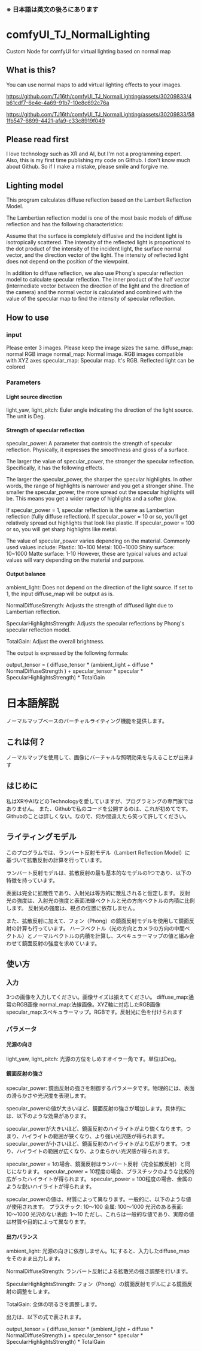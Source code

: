 ### ※ 日本語は英文の後ろにあります

# comfyUI_TJ_NormalLighting
Custom Node for comfyUI for virtual lighting based on normal map

## What is this?

You can use normal maps to add virtual lighting effects to your images.

https://github.com/TJ16th/comfyUI_TJ_NormalLighting/assets/30209833/4b61cdf7-6e4e-4a69-91b7-10e8c692c76a

https://github.com/TJ16th/comfyUI_TJ_NormalLighting/assets/30209833/581fb547-6899-4421-afa9-c33c8919f049

## Please read first

I love technology such as XR and AI, but I'm not a programming expert.
Also, this is my first time publishing my code on Github.
I don't know much about Github. So if I make a mistake, please smile and forgive me.

## Lighting model

This program calculates diffuse reflection based on the Lambert Reflection Model.

The Lambertian reflection model is one of the most basic models of diffuse reflection and has the following characteristics:

Assume that the surface is completely diffusive and the incident light is isotropically scattered.
The intensity of the reflected light is proportional to the dot product of the intensity of the incident light, the surface normal vector, and the direction vector of the light.
The intensity of reflected light does not depend on the position of the viewpoint.

In addition to diffuse reflection, we also use Phong's specular reflection model to calculate specular reflection.
The inner product of the half vector (intermediate vector between the direction of the light and the direction of the camera) and the normal vector is calculated and combined with the value of the specular map to find the intensity of specular reflection.

## How to use

### input

Please enter 3 images. Please keep the image sizes the same.
diffuse_map: normal RGB image
normal_map: Normal image. RGB images compatible with XYZ axes
specular_map: Specular map. It's RGB. Reflected light can be colored

### Parameters

#### Light source direction
light_yaw, light_pitch: Euler angle indicating the direction of the light source. The unit is Deg.

#### Strength of specular reflection
specular_power: A parameter that controls the strength of specular reflection. Physically, it expresses the smoothness and gloss of a surface.

The larger the value of specular_power, the stronger the specular reflection. Specifically, it has the following effects.

The larger the specular_power, the sharper the specular highlights. In other words, the range of highlights is narrower and you get a stronger shine.
The smaller the specular_power, the more spread out the specular highlights will be. This means you get a wider range of highlights and a softer glow.

If specular_power = 1, specular reflection is the same as Lambertian reflection (fully diffuse reflection).
If specular_power = 10 or so, you'll get relatively spread out highlights that look like plastic.
If specular_power = 100 or so, you will get sharp highlights like metal.

The value of specular_power varies depending on the material. Commonly used values include:
Plastic: 10~100
Metal: 100~1000
Shiny surface: 10~1000
Matte surface: 1-10
However, these are typical values and actual values will vary depending on the material and purpose.

#### Output balance
ambient_light: Does not depend on the direction of the light source. If set to 1, the input diffuse_map will be output as is.

NormalDiffuseStrength: Adjusts the strength of diffused light due to Lambertian reflection.

SpecularHighlightsStrength: Adjusts the specular reflections by Phong's specular reflection model.

TotalGain: Adjust the overall brightness.

The output is expressed by the following formula:

output_tensor = ( diffuse_tensor * (ambient_light + diffuse * NormalDiffuseStrength ) + specular_tensor * specular * SpecularHighlightsStrength) * TotalGain


# 日本語解説

ノーマルマップベースのバーチャルライティング機能を提供します。

## これは何？

ノーマルマップを使用して、画像にバーチャルな照明効果を与えることが出来ます

## はじめに

私はXRやAIなどのTechnologyを愛していますが、プログラミングの専門家ではありません。
また、Githubで私のコードを公開するのは、これが初めてです。
Githubのことは詳しくない。なので、何か間違えたら笑って許してください。

## ライティングモデル

このプログラムでは、ランバート反射モデル（Lambert Reflection Model）に基づいて拡散反射の計算を行っています。

ランバート反射モデルは、拡散反射の最も基本的なモデルの1つであり、以下の特徴を持っています。

表面は完全に拡散性であり、入射光は等方的に散乱されると仮定します。
反射光の強度は、入射光の強度と表面法線ベクトルと光の方向ベクトルの内積に比例します。
反射光の強度は、視点の位置に依存しません。

また、拡散反射に加えて、フォン（Phong）の鏡面反射モデルを使用して鏡面反射の計算も行っています。
ハーフベクトル（光の方向とカメラの方向の中間ベクトル）とノーマルベクトルの内積を計算し、スペキュラーマップの値と組み合わせて鏡面反射の強度を求めています。

## 使い方

### 入力

3つの画像を入力してください。画像サイズは揃えてください。
diffuse_map:通常のRGB画像
normal_map:法線画像。XYZ軸に対応したRGB画像
specular_map:スペキュラーマップ。RGBです。反射光に色を付けられます

### パラメータ

#### 光源の向き
light_yaw, light_pitch: 光源の方位をしめすオイラー角です。単位はDeg。

#### 鏡面反射の強さ
specular_power: 鏡面反射の強さを制御するパラメータです。物理的には、表面の滑らかさや光沢度を表現します。

specular_powerの値が大きいほど、鏡面反射の強さが増加します。具体的には、以下のような効果があります。

specular_powerが大きいほど、鏡面反射のハイライトがより鋭くなります。つまり、ハイライトの範囲が狭くなり、より強い光沢感が得られます。
specular_powerが小さいほど、鏡面反射のハイライトがより広がります。つまり、ハイライトの範囲が広くなり、より柔らかい光沢感が得られます。

specular_power = 1の場合、鏡面反射はランバート反射（完全拡散反射）と同じになります。
specular_power = 10程度の場合、プラスチックのような比較的広がったハイライトが得られます。
specular_power = 100程度の場合、金属のような鋭いハイライトが得られます。

specular_powerの値は、材質によって異なります。一般的に、以下のような値が使用されます。
プラスチック: 10〜100
金属: 100〜1000
光沢のある表面: 10〜1000
光沢のない表面: 1〜10
ただし、これらは一般的な値であり、実際の値は材質や目的によって異なります。

#### 出力バランス
ambient_light: 光源の向きに依存しません。1にすると、入力したdiffuse_mapをそのまま出力します。

NormalDiffuseStrength: ランバート反射による拡散光の強さ調整を行います。

SpecularHighlightsStrength: フォン（Phong）の鏡面反射モデルによる鏡面反射の調整をします。

TotalGain: 全体の明るさを調整します。

出力は、以下の式で表されます。

output_tensor = ( diffuse_tensor * (ambient_light + diffuse * NormalDiffuseStrength ) + specular_tensor * specular * SpecularHighlightsStrength) * TotalGain


